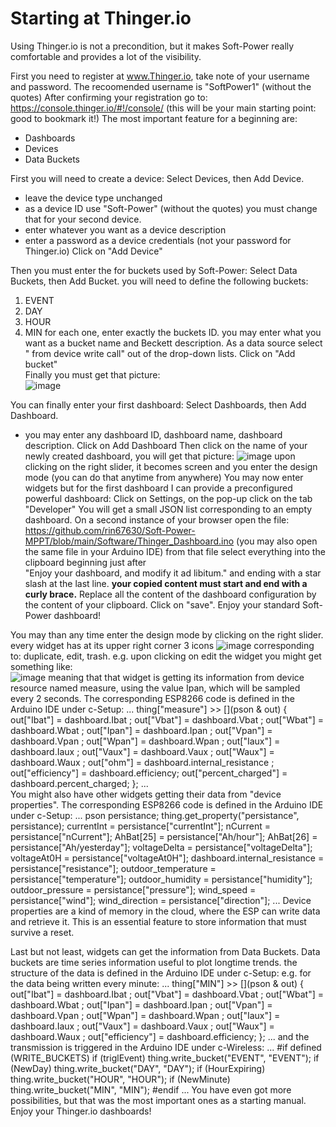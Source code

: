 # Starting at Thinger.io

Using Thinger.io is not a precondition, but it makes Soft-Power really comfortable and provides a lot of the visibility. 

First you need to register at www.Thinger.io, take note of your username and password.
The recoomended username is "SoftPower1" (without the quotes)
After confirming your registration go to:
https://console.thinger.io/#!/console/ (this will be your main starting point: good to bookmark it!)
The most important feature for a beginning are:
- Dashboards
- Devices
- Data Buckets

First you will need to create a device: Select Devices, then Add Device.
- leave the device type unchanged
- as a device ID use "Soft-Power" (without the quotes) you must change that for your second device.
- enter whatever you want as a device description
- enter a password as a device credentials (not your password for Thinger.io)
Click on "Add Device"

Then you must enter the for buckets used by Soft-Power: Select Data Buckets, then Add Bucket.
you will need to define the following buckets:
1. EVENT
2. DAY
3. HOUR
4. MIN
for each one, enter exactly the buckets ID. you may enter what you want as a bucket name and Beckett description.
As a data source select " from device write call" out of the drop-down lists.
Click on "Add bucket"  
Finally you must get that picture:  
![image](https://user-images.githubusercontent.com/14197155/106426214-80c80a00-6465-11eb-9a7a-1ead53ddb8f5.png)

You can finally enter your first dashboard: Select Dashboards, then  Add Dashboard.  
- you may enter any dashboard ID, dashboard name, dashboard description.
Click on Add Dashboard
Then click on the name of your newly created dashboard, you will get that picture:
![image](https://user-images.githubusercontent.com/14197155/106428750-c090f080-6469-11eb-9144-6d397d9651bf.png)
upon clicking on the right slider, it becomes screen and you enter the design mode (you can do that anytime from anywhere)
You may now enter widgets but for the first dashboard I can provide a preconfigured powerful dashboard:
Click on Settings, on the pop-up click on the tab "Developer"
You will get a small JSON list corresponding to an empty dashboard.
On a second instance of your browser open the file:
https://github.com/rin67630/Soft-Power-MPPT/blob/main/Software/Thinger_Dashboard.ino
(you may also open the same file in your Arduino IDE)
from that file select everything into the clipboard beginning just after  
"Enjoy your dashboard, and modify it ad libitum." 
and ending with  a star slash at the last line. 
**your copied content must start and end with a curly brace.**
Replace all the content of the dashboard configuration by the content of your clipboard.
Click on "save".
Enjoy your standard Soft-Power dashboard!

You may than any time enter the design mode by clicking on the right slider.
every widget has at its upper right corner 3 icons ![image](https://user-images.githubusercontent.com/14197155/106430653-67768c00-646c-11eb-8eee-5a0c796d9060.png) corresponding to: duplicate, edit, trash.
e.g. upon clicking on edit the widget you might get something like:  
![image](https://user-images.githubusercontent.com/14197155/106430945-dbb12f80-646c-11eb-9a95-b2874cdfbfeb.png)
meaning that that widget is getting its information from device resource named measure, using the value Ipan, which will be sampled every 2 seconds.
The corresponding ESP8266 code is defined in the Arduino IDE under c-Setup:
...
  thing["measure"] >> [](pson & out)
  {
    out["Ibat"]            = dashboard.Ibat ;
    out["Vbat"]            = dashboard.Vbat ;
    out["Wbat"]            = dashboard.Wbat ;
    out["Ipan"]            = dashboard.Ipan ;
    out["Vpan"]            = dashboard.Vpan ;
    out["Wpan"]            = dashboard.Wpan ;
    out["Iaux"]            = dashboard.Iaux ;
    out["Vaux"]            = dashboard.Vaux ;
    out["Waux"]            = dashboard.Waux ;
    out["ohm"]             = dashboard.internal_resistance ;
    out["efficiency"]      = dashboard.efficiency;
    out["percent_charged"] = dashboard.percent_charged;
  };
...  
You might also have other widgets getting their data from "device properties".
The corresponding ESP8266 code is defined in the Arduino IDE under c-Setup:
...
  pson persistance;
  thing.get_property("persistance", persistance);
  currentInt          = persistance["currentInt"];
  nCurrent            = persistance["nCurrent"];
  AhBat[25]           = persistance["Ah/hour"];
  AhBat[26]           = persistance["Ah/yesterday"];
  voltageDelta        = persistance["voltageDelta"];
  voltageAt0H         = persistance["voltageAt0H"];
  dashboard.internal_resistance       = persistance["resistance"];
  outdoor_temperature = persistance["temperature"];
  outdoor_humidity    = persistance["humidity"];
  outdoor_pressure    = persistance["pressure"];
  wind_speed          = persistance["wind"];
  wind_direction      = persistance["direction"];
...
Device properties are a kind of memory in the cloud, where the ESP can write data and retrieve it.
This is an essential feature to store information that must survive a reset.

Last but not least, widgets can get the information from Data Buckets.
Data buckets are time series information useful to plot longtime trends.
the structure of the data is defined in the Arduino IDE under c-Setup:
e.g. for the data being written every minute:
...
  thing["MIN"] >> [](pson & out)
  {
    out["Ibat"]         = dashboard.Ibat ;
    out["Vbat"]         = dashboard.Vbat ;
    out["Wbat"]         = dashboard.Wbat ;
    out["Ipan"]         = dashboard.Ipan ;
    out["Vpan"]         = dashboard.Vpan ;
    out["Wpan"]         = dashboard.Wpan ;
    out["Iaux"]         = dashboard.Iaux ;
    out["Vaux"]         = dashboard.Vaux ;
    out["Waux"]         = dashboard.Waux ;
    out["efficiency"]   = dashboard.efficiency;
  };
...
and the transmission is triggered in the Arduino IDE under c-Wireless:
...
#if defined (WRITE_BUCKETS)
  if (triglEvent)   thing.write_bucket("EVENT", "EVENT");
  if (NewDay)       thing.write_bucket("DAY", "DAY");
  if (HourExpiring) thing.write_bucket("HOUR", "HOUR");
  if (NewMinute)    thing.write_bucket("MIN", "MIN");
#endif
...
You have even got more possibilities, but that was the most important ones as a starting manual.
Enjoy your Thinger.io dashboards!







